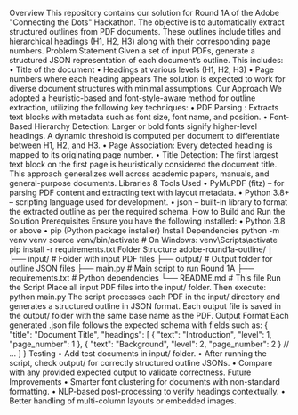 Overview
This repository contains our solution for Round 1A of the Adobe "Connecting the Dots" Hackathon. The objective is to automatically extract structured outlines from PDF documents. These outlines include titles and hierarchical headings (H1, H2, H3) along with their corresponding page numbers.
Problem Statement
Given a set of input PDFs, generate a structured JSON representation of each document’s outline. This includes:
•	Title of the document
•	Headings at various levels (H1, H2, H3)
•	Page numbers where each heading appears
The solution is expected to work for diverse document structures with minimal assumptions.
Our Approach
We adopted a heuristic-based and font-style-aware method for outline extraction, utilizing the following key techniques:
•	PDF Parsing : Extracts text blocks with metadata such as font size, font name, and position.
•	Font-Based Hierarchy Detection: Larger or bold fonts signify higher-level headings. A dynamic threshold is computed per document to differentiate between H1, H2, and H3.
•	Page Association: Every detected heading is mapped to its originating page number.
•	Title Detection: The first largest text block on the first page is heuristically considered the document title.
This approach generalizes well across academic papers, manuals, and general-purpose documents.
 Libraries & Tools Used
•	PyMuPDF (fitz) – for parsing PDF content and extracting text with layout metadata.
•	Python 3.8+ – scripting language used for development.
•	json – built-in library to format the extracted outline as per the required schema.
 How to Build and Run the Solution
 Prerequisites
Ensure you have the following installed:
•	Python 3.8 or above
•	pip (Python package installer)
 Install Dependencies
python -m venv venv
source venv/bin/activate       # On Windows: venv\Scripts\activate
pip install -r requirements.txt
 Folder Structure
adobe-round1a-outline/
│
├── input/                  # Folder with input PDF files
├── output/                 # Output folder for outline JSON files
├── main.py                 # Main script to run Round 1A
├── requirements.txt        # Python dependencies
└── README.md               # This file
Run the Script
Place all input PDF files into the input/ folder. Then execute:
python main.py
The script processes each PDF in the input/ directory and generates a structured outline in JSON format. Each output file is saved in the output/ folder with the same base name as the PDF.
 Output Format
Each generated .json file follows the expected schema with fields such as:
{
  "title": "Document Title",
  "headings": [
    {
      "text": "Introduction",
      "level": 1,
      "page_number": 1
    },
    {
      "text": "Background",
      "level": 2,
      "page_number": 2
    }
    // ...
  ]
}
Testing
•	Add test documents in input/ folder.
•	After running the script, check output/ for correctly structured outline JSONs.
•	Compare with any provided expected output to validate correctness.
Future Improvements
•	Smarter font clustering for documents with non-standard formatting.
•	NLP-based post-processing to verify headings contextually.
•	Better handling of multi-column layouts or embedded images.
